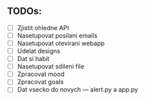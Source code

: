 ## TODOs:
- [ ] Zjistit ohledne API
- [ ] Nasetupovat posilani emails
- [ ] Nasetupovat otevirani webapp
- [ ] Udelat designs
- [ ] Dat si habit
- [ ] Nasetupovat sdileni file
- [ ] Zpracovat mood
- [ ] Zpracovat goals
- [ ] Dat vsecko do novych — alert.py a app.py
